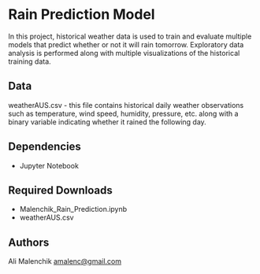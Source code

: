 # Rain Prediction Model

In this project, historical weather data is used to train and evaluate multiple models that predict whether or not it will rain tomorrow. Exploratory data analysis is performed along with multiple visualizations of the historical training data.

## Data
weatherAUS.csv - this file contains historical daily weather observations such as temperature, wind speed, humidity, pressure, etc. along with a binary variable indicating whether it rained the following day.

## Dependencies

* Jupyter Notebook

## Required Downloads

* Malenchik_Rain_Prediction.ipynb
* weatherAUS.csv

## Authors

Ali Malenchik
amalenc@gmail.com

